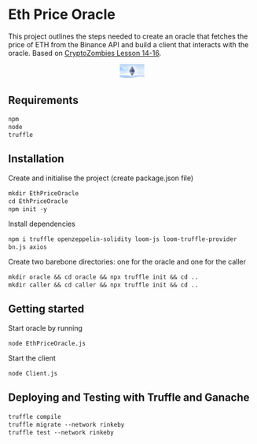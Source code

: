 # Eth Price Oracle
This project outlines the steps needed to create an oracle that fetches the price of ETH from the Binance API and build a client that interacts with the oracle. Based on [CryptoZombies Lesson 14-16](https://cryptozombies.io/en/lesson/14). 

<p align="center">
<img src=https://github.com/agathakry/EthPriceOracle/blob/main/assets/eth.png width="10%">
</p>

## Requirements 
```
npm
node
truffle
```

## Installation 
Create and initialise the project (create package.json file)

```
mkdir EthPriceOracle
cd EthPriceOracle 
npm init -y
````

Install dependencies

```
npm i truffle openzeppelin-solidity loom-js loom-truffle-provider bn.js axios
````

Create two barebone directories: one for the oracle and one for the caller
```
mkdir oracle && cd oracle && npx truffle init && cd ..
mkdir caller && cd caller && npx truffle init && cd ..
```

## Getting started

Start oracle by running 

```solidity
node EthPriceOracle.js 
```

Start the client 

```solidity
node Client.js
```

## Deploying and Testing with Truffle and Ganache 
```
truffle compile
truffle migrate --network rinkeby 
truffle test --network rinkeby
```